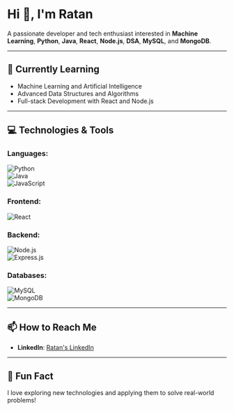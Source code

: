 # Hi 👋, I'm Ratan  
A passionate developer and tech enthusiast interested in **Machine Learning**, **Python**, **Java**, **React**, **Node.js**, **DSA**, **MySQL**, and **MongoDB**.

---

## 🌱 Currently Learning  
- Machine Learning and Artificial Intelligence  
- Advanced Data Structures and Algorithms  
- Full-stack Development with React and Node.js  

---

## 💻 Technologies & Tools  
### Languages:  
![Python](https://img.shields.io/badge/-Python-3776AB?logo=python&logoColor=white&style=flat)  
![Java](https://img.shields.io/badge/-Java-007396?logo=java&logoColor=white&style=flat)  
![JavaScript](https://img.shields.io/badge/-JavaScript-F7DF1E?logo=javascript&logoColor=black&style=flat)  

### Frontend:  
![React](https://img.shields.io/badge/-React-61DAFB?logo=react&logoColor=black&style=flat)

### Backend:  
![Node.js](https://img.shields.io/badge/-Node.js-339933?logo=node.js&logoColor=white&style=flat)  
![Express.js](https://img.shields.io/badge/-Express.js-000000?logo=express&logoColor=white&style=flat)

### Databases:  
![MySQL](https://img.shields.io/badge/-MySQL-4479A1?logo=mysql&logoColor=white&style=flat)  
![MongoDB](https://img.shields.io/badge/-MongoDB-47A248?logo=mongodb&logoColor=white&style=flat)

---

## 📫 How to Reach Me   
- **LinkedIn**: [Ratan's LinkedIn](https://www.linkedin.com/in/ratan-gunnala/)  

---

## 🚀 Fun Fact  
I love exploring new technologies and applying them to solve real-world problems!  
